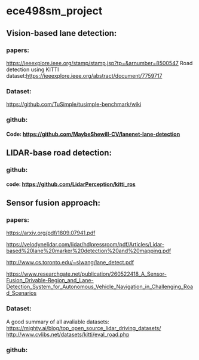 # ece498sm_project
## Vision-based lane detection: 
### papers: 
https://ieeexplore.ieee.org/stamp/stamp.jsp?tp=&arnumber=8500547 
Road detection using KITTI dataset:https://ieeexplore.ieee.org/abstract/document/7759717

### Dataset: 
https://github.com/TuSimple/tusimple-benchmark/wiki

### github:
#### Code: https://github.com/MaybeShewill-CV/lanenet-lane-detection

## LIDAR-base road detection:
### github:
#### code: https://github.com/LidarPerception/kitti_ros

## Sensor fusion approach:
### papers:
https://arxiv.org/pdf/1809.07941.pdf

https://velodynelidar.com/lidar/hdlpressroom/pdf/Articles/Lidar-based%20lane%20marker%20detection%20and%20mapping.pdf

http://www.cs.toronto.edu/~slwang/lane_detect.pdf

https://www.researchgate.net/publication/260522418_A_Sensor-Fusion_Drivable-Region_and_Lane-Detection_System_for_Autonomous_Vehicle_Navigation_in_Challenging_Road_Scenarios

### Dataset: 
A good summary of all avaliable datasets: https://mighty.ai/blog/top_open_source_lidar_driving_datasets/
http://www.cvlibs.net/datasets/kitti/eval_road.php
### github:
